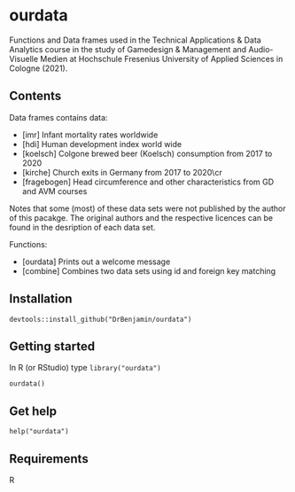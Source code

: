 # ourdata
Functions and Data frames used in the Technical Applications & Data Analytics course in the study of Gamedesign & Management and Audio-Visuelle Medien at Hochschule Fresenius University of Applied Sciences in Cologne (2021).


## Contents
Data frames contains data:

- [imr] Infant mortality rates worldwide
- [hdi] Human development index world wide
- [koelsch] Colgone brewed beer (Koelsch) consumption from 2017 to 2020
- [kirche] Church exits in Germany from 2017 to 2020\cr
- [fragebogen] Head circumference and other characteristics from GD and AVM courses

Notes that some (most) of these data sets were not published by the author of this pacakge. The original authors and the respective licences can be found in the desription of each data set.

Functions:
- [ourdata] Prints out a welcome message
- [combine] Combines two data sets using id and foreign key matching


## Installation
`devtools::install_github("DrBenjamin/ourdata")`


## Getting started
In R (or RStudio) type
`library("ourdata")`

`ourdata()`


## Get help
`help("ourdata")`


## Requirements
R
